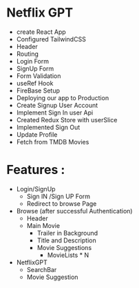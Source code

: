 # Netflix GPT

- create React App
- Configured TailwindCSS
- Header
- Routing
- Login Form
- SignUp Form
- Form Validation
- useRef Hook
- FireBase Setup
- Deploying our app to Production
- Create Signup User Account
- Implement Sign In user Api
- Created Redux Store with userSlice 
- Implemented Sign Out
- Update Profile
- Fetch from TMDB Movies


# Features : 
- Login/SignUp
    - Sign IN /Sign UP Form
    - Redirect to browse Page
- Browse (after successful Authentication)
    - Header
    - Main Movie
        - Trailer in Background
        - Title and Description
        - Movie Suggestions
            - MovieLists * N
- NetflixGPT
    - SearchBar
    - Movie Suggestion

